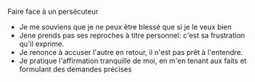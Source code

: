 Faire face à un persécuteur
- Je me souviens que je ne peux être blessé que si je le veux bien
- Jene prends pas ses reproches à titre personnel: c'est sa frustration qu'il exprime. 
- Je renonce à accuser l'autre en retour, il n'est pas prêt à l'entendre.
- Je pratique l'affirmation tranquille de moi, en m'en tenant aux faits et formulant des demandes précises
